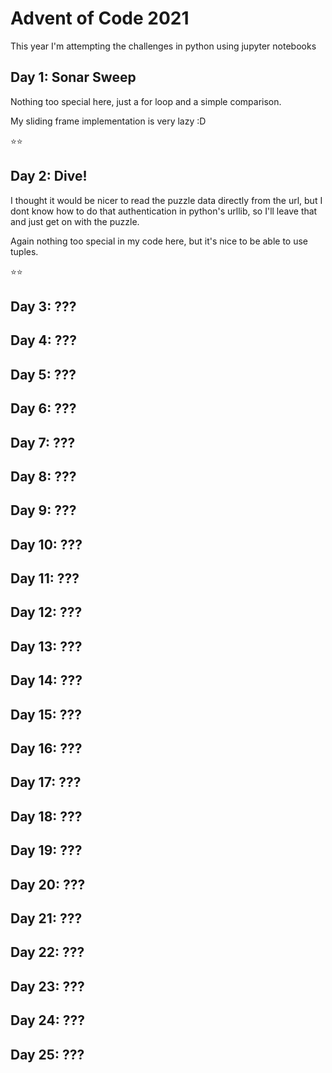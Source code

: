 # Advent of Code 2021

This year I'm attempting the challenges in python using jupyter notebooks

## Day 1: Sonar Sweep
Nothing too special here, just a for loop and a simple comparison.

My sliding frame implementation is very lazy :D

⭐⭐

## Day 2: Dive!
I thought it would be nicer to read the puzzle data directly from the url, but I dont know how to do that authentication in python's urllib, so I'll leave that and just get on with the puzzle.

Again nothing too special in my code here, but it's nice to be able to use tuples.

⭐⭐

## Day 3: ???

## Day 4: ???

## Day 5: ???

## Day 6: ???

## Day 7: ???

## Day 8: ???

## Day 9: ???

## Day 10: ???

## Day 11: ???

## Day 12: ???

## Day 13: ???

## Day 14: ???

## Day 15: ???

## Day 16: ???

## Day 17: ???

## Day 18: ???

## Day 19: ???

## Day 20: ???

## Day 21: ???

## Day 22: ???

## Day 23: ???

## Day 24: ???

## Day 25: ???
